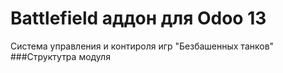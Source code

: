 # Battlefield аддон для Odoo 13
Система управления и контироля игр "Безбашенных танков"
###Структутра модуля


